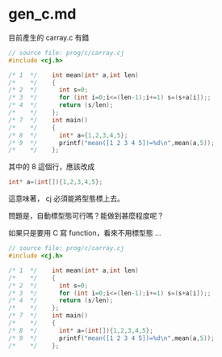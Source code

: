 # gen_c.md

目前產生的 carray.c 有錯

```cpp
// source file: prog/c/carray.cj
#include <cj.h>

/* 1  */	int mean(int* a,int len)
/*    */	{
/* 2  */	  int s=0;
/* 3  */	  for (int i=0;i<=(len-1);i+=1) s=(s+a[i]);;
/* 4  */	  return (s/len);
/*    */	};
/* 7  */	int main()
/*    */	{
/* 8  */	  int* a={1,2,3,4,5};
/* 9  */	  printf("mean([1 2 3 4 5])=%d\n",mean(a,5));
/*    */	};
```

其中的 8 這個行，應該改成

```cpp
int* a=(int[]){1,2,3,4,5};
```

這意味著， cj 必須能將型態標上去。

問題是，自動標型態可行嗎？能做到甚麼程度呢？

如果只是要用 C 寫 function，看來不用標型態 ...

```cpp
// source file: prog/c/carray.cj
#include <cj.h>

/* 1  */	int mean(int* a,int len)
/*    */	{
/* 2  */	  int s=0;
/* 3  */	  for (int i=0;i<=(len-1);i+=1) s=(s+a[i]);;
/* 4  */	  return (s/len);
/*    */	};
/* 7  */	int main()
/*    */	{
/* 8  */	  int* a=(int[]){1,2,3,4,5};
/* 9  */	  printf("mean([1 2 3 4 5])=%d\n",mean(a,5));
/*    */	};
```
